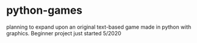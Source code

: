 # python-games
planning to expand upon an original text-based game made in python with graphics. Beginner project just started 5/2020
